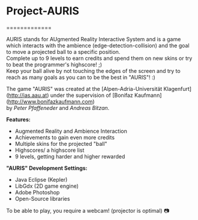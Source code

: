 <h1>Project-AURIS</h1>
=============

AURIS stands for AUgmented Reality Interactive System 
and is a game which interacts with the ambience (edge-detection-collision) and 
the goal to move a projected ball to a specific position. <br>
Complete up to 9 levels to earn credits and spend them on new skins or try to beat
the programmer's highscore! ;) <br>
Keep your ball alive by not touching the edges of the screen and try to reach as many goals as you can to be the best in "AURIS"! :) <br>

The game "AURIS" was created at the [Alpen-Adria-Universität Klagenfurt] (http://ias.aau.at) under the supervision of [Bonifaz Kaufmann] (http://www.bonifazkaufmann.com) <br>
by *Peter Pfaffeneder* and *Andreas Bitzan*. <br>

**Features:**<br>
- Augmented Reality and Ambience Interaction <br>
- Achievements to gain even more credits <br>
- Multiple skins for the projected "ball" <br>
- Highscores/ a highscore list <br>
- 9 levels, getting harder and higher rewarded <br>

**"AURIS" Development Settings:**<br>
* Java Eclipse (Kepler) <br>
* LibGdx (2D game engine) <br>
* Adobe Photoshop <br>
* Open-Source libraries <br>

To be able to play, you require a webcam! (projector is optimal)
:camera:
